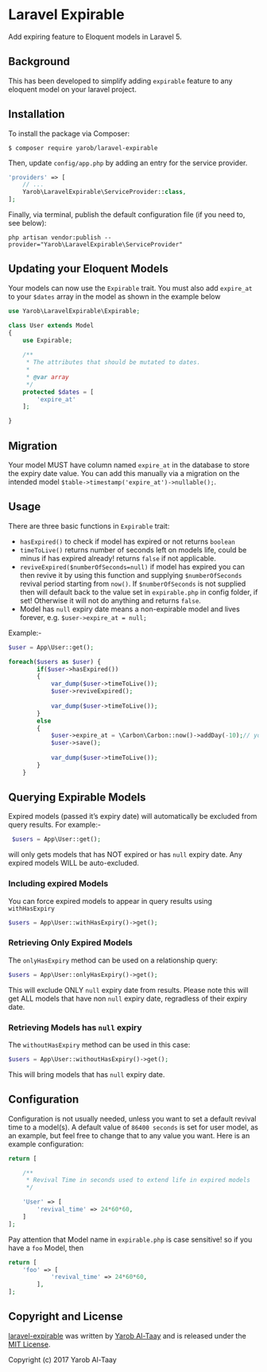 # Laravel Expirable

Add expiring feature to Eloquent models in Laravel 5.


## Background

This has been developed to simplify adding `expirable` feature to any eloquent model on your laravel project. 


## Installation
To install the package via Composer:

```shell
$ composer require yarob/laravel-expirable
```
Then, update `config/app.php` by adding an entry for the service provider.

```php
'providers' => [
    // ...
    Yarob\LaravelExpirable\ServiceProvider::class,
];
```
Finally, via terminal, publish the default configuration file (if you need to, see below):

```shell
php artisan vendor:publish --provider="Yarob\LaravelExpirable\ServiceProvider"
```
## Updating your Eloquent Models

Your models can now use the `Expirable` trait.
You must also add `expire_at` to your `$dates` array in the model as shown in the example below

```php
use Yarob\LaravelExpirable\Expirable;

class User extends Model
{
    use Expirable;
    
    /**
     * The attributes that should be mutated to dates.
     *
     * @var array
     */
    protected $dates = [
        'expire_at'
    ];

}
```

## Migration
Your model MUST have column named `expire_at` in the database to store the expiry date value.
You can add this manually via a migration on the intended model ` $table->timestamp('expire_at')->nullable(); `. 

## Usage

There are three basic functions in `Expirable` trait:
* `hasExpired()` to check if model has expired or not returns `boolean`
* `timeToLive()` returns number of seconds left on models life, could be minus if has expired already! returns `false` if not applicable.
* `reviveExpired($numberOfSeconds=null)` if model has expired you can then revive it by using this function and supplying `$numberOfSeconds` revival period starting from `now()`. If `$numberOfSeconds` is not supplied then will default back to the value set in `expirable.php` in config folder, if set! Otherwise it will not do anything and returns `false`.
* Model has `null` expiry date means a non-expirable model and lives forever, e.g. `$user->expire_at = null;`
 
 Example:-

```php
$user = App\User::get();

foreach($users as $user) {
		if($user->hasExpired())
		{
			var_dump($user->timeToLive());
			$user->reviveExpired();
			
			var_dump($user->timeToLive());	
		}
		else
		{
		    $user->expire_at = \Carbon\Carbon::now()->addDay(-10);// you can add minus values
            $user->save();
                        
            var_dump($user->timeToLive());	
		}
	}
```

## Querying Expirable Models
Expired models (passed it’s expiry date) will automatically be excluded from query results. 
For example:-
```php
 $users = App\User::get();
```
will only gets models that has NOT expired or has `null` expiry date. Any expired models WILL be auto-excluded.


### Including expired Models

You can force expired models to appear in query results using `withHasExpiry`

```php
$users = App\User::withHasExpiry()->get();
```

### Retrieving Only Expired Models
  
The `onlyHasExpiry` method can be used on a relationship query:

```php
$users = App\User::onlyHasExpiry()->get();
```
This will exclude ONLY `null` expiry date from results.
Please note this will get ALL models that have non `null` expiry date, regradless of their expiry date.

### Retrieving Models has `null` expiry
  
The `withoutHasExpiry` method can be used in this case:

```php
$users = App\User::withoutHasExpiry()->get();
```

This will bring models that has `null` expiry date.

## Configuration

Configuration is not usually needed, unless you want to set a default revival time to a model(s). A default value of `86400 seconds` is set for user model, as an example, but feel free to change that to any value you want.
Here is an example configuration:

```php
return [

	/**
	 * Revival Time in seconds used to extend life in expired models
	 */

	'User' => [
		'revival_time' => 24*60*60,
	]
];
```

Pay attention that Model name in `expirable.php` is case sensitive! so if you have a `foo` Model, then

```php
return [
    'foo' => [
    		'revival_time' => 24*60*60,
    	],
];
```

## Copyright and License

[laravel-expirable](https://github.com/EazyServer/laravel-expirable) was written by [Yarob Al-Taay](https://twitter.com/TheEpicVoyage) and is released under the 
[MIT License](LICENSE.md).

Copyright (c) 2017 Yarob Al-Taay